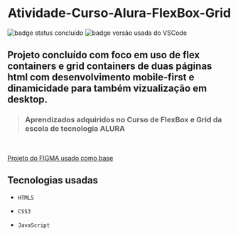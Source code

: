 <h1 align='center'>Atividade-Curso-Alura-FlexBox-Grid</h1>

![badge status concluído](https://img.shields.io/badge/Status-Conclu%C3%ADdo-green)
![badge versão usada do VSCode](https://img.shields.io/badge/VSCode-1.72.0-blue)

## Projeto concluído com foco em uso de flex containers e grid containers de duas páginas html com desenvolvimento mobile-first e dinamicidade para também vizualização em desktop.
><h3>Aprendizados adquiridos no Curso de FlexBox e Grid da escola de tecnologia ALURA</h2>

<br>

 <a href="https://www.figma.com/file/ibWktwVpnog76rMYOdVhks/Dispondo-elementos-com-flexbox-e-grid?node-id=54%3A2358">Projeto do FIGMA usado como base</a>

## Tecnologias usadas

- `HTML5`

- `CSS3`

- `JavaScript`
